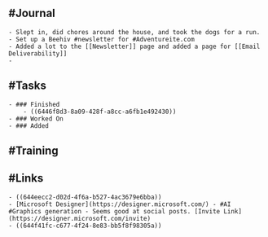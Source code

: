 ## #Journal
	- Slept in, did chores around the house, and took the dogs for a run.
	- Set up a Beehiv #newsletter for #Adventureite.com
	- Added a lot to the [[Newsletter]] page and added a page for [[Email Deliverability]]
	-
## #Tasks
	- ### Finished
		- ((6446f8d3-8a09-428f-a8cc-a6fb1e492430))
	- ### Worked On
	- ### Added
## #Training
## #Links
	- ((644eecc2-d02d-4f6a-b527-4ac3679e6bba))
	- [Microsoft Designer](https://designer.microsoft.com/) - #AI #Graphics generation - Seems good at social posts. [Invite Link](https://designer.microsoft.com/invite)
	- ((644f41fc-c677-4f24-8e83-bb5f8f98305a))